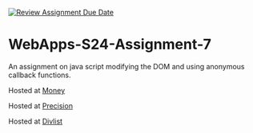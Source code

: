 [![Review Assignment Due Date](https://classroom.github.com/assets/deadline-readme-button-24ddc0f5d75046c5622901739e7c5dd533143b0c8e959d652212380cedb1ea36.svg)](https://classroom.github.com/a/cdqffI9o)
# WebApps-S24-Assignment-7
An assignment on java script modifying the DOM and using anonymous callback functions.

Hosted at [Money](https://44-563-web-apps-s24.github.io/44563-webapps-s24-assignment7-bhargavvarmasagi/money.html)

Hosted at [Precision](https://44-563-web-apps-s24.github.io/44563-webapps-s24-assignment7-bhargavvarmasagi/precision.html)

Hosted at [Divlist](https://44-563-web-apps-s24.github.io/44563-webapps-s24-assignment7-bhargavvarmasagi/divlist.html)
